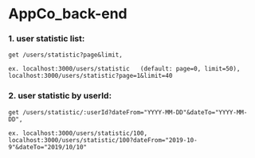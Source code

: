 # AppCo_back-end

### 1. user statistic list:

    get /users/statistic?page&limit,

    ex. localhost:3000/users/statistic   (default: page=0, limit=50),
    localhost:3000/users/statistic?page=1&limit=40

### 2. user statistic by userId:

    get /users/statistic/:userId?dateFrom="YYYY-MM-DD"&dateTo="YYYY-MM-DD",

    ex. localhost:3000/users/statistic/100,
    localhost:3000/users/statistic/100?dateFrom="2019-10-9"&dateTo="2019/10/10"
